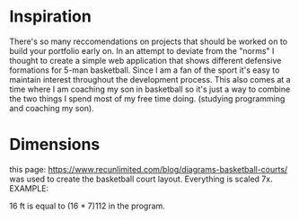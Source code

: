 # Inspiration
There's so many reccomendations on projects that should be worked on to build your portfolio early on. In an attempt to deviate from the "norms" I thought to create a simple web application that shows different defensive formations for 5-man basketball. Since I am a fan of the sport it's easy to maintain interest throughout the development process. This also comes at a time where I am coaching my son in basketball so it's just a way to combine the two things I spend most of my free time doing. (studying programming and coaching my son).

# Dimensions

this page: https://www.recunlimited.com/blog/diagrams-basketball-courts/ was used to create the basketball court layout.
Everything is scaled 7x.
EXAMPLE:

16 ft is equal to (16 * 7)112 in the program.

